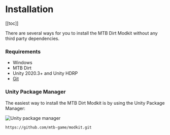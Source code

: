 # Installation

[[toc]]

There are several ways for you to install the MTB Dirt Modkit without any third party dependencies.

### Requirements

- Windows
- MTB Dirt
- Unity 2020.3+ and Unity HDRP
- [Git](https://git-scm.com/downloads)

### Unity Package Manager

The easiest way to install the MTB Dirt Modkit is by using the Unity Package Manager:

![Unity package manager](/1.x/getting-started/installation/unity-package-manager.png)

```bash
https://github.com/mtb-game/modkit.git
```